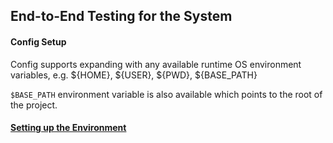 ## End-to-End Testing for the System

#### Config Setup

Config supports expanding with any available runtime OS environment variables,
e.g. ${HOME}, ${USER}, ${PWD}, ${BASE_PATH}

`$BASE_PATH` environment variable is also available which points to the root of the project.


#### [Setting up the Environment](../../docs/e2e_test_setup.md)
